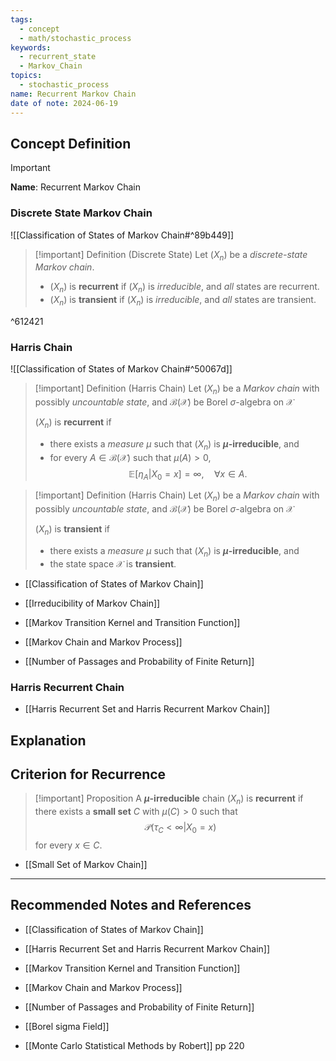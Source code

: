 ```yaml
---
tags:
  - concept
  - math/stochastic_process
keywords:
  - recurrent_state
  - Markov_Chain
topics:
  - stochastic_process
name: Recurrent Markov Chain
date of note: 2024-06-19
---
```


## Concept Definition

>[!important]
>**Name**: Recurrent Markov Chain

### Discrete State Markov Chain

![[Classification of States of Markov Chain#^89b449]]


>[!important] Definition (Discrete State)
>Let $(X_{n})$ be a *discrete-state Markov chain*. 
>
>-  $(X_{n})$ is **recurrent** if $(X_{n})$ is *irreducible*, and *all* states are recurrent.
>- $(X_{n})$ is **transient** if $(X_{n})$ is *irreducible*,  and *all* states are transient.

^612421

### Harris Chain

![[Classification of States of Markov Chain#^50067d]]

>[!important] Definition (Harris Chain)
>Let $(X_{n})$ be a *Markov chain* with possibly *uncountable state*, and $\mathcal{B}(\mathcal{X})$ be Borel $\sigma$-algebra on $\mathcal{X}$
>
> $(X_{n})$ is **recurrent** if
> - there exists a *measure* $\mu$ such that $(X_{n})$ is **$\mu$-irreducible**, and
> - for every $A\in \mathcal{B}(\mathcal{X})$ such that $\mu(A) >0$, $$\mathbb{E}\left[  \eta_{A} | X_{0} = x \right] = \infty, \quad \forall x\in A.$$

>[!important] Definition (Harris Chain)
>Let $(X_{n})$ be a *Markov chain* with possibly *uncountable state*, and $\mathcal{B}(\mathcal{X})$ be Borel $\sigma$-algebra on $\mathcal{X}$
>
> $(X_{n})$ is **transient** if
> - there exists a *measure* $\mu$ such that $(X_{n})$ is **$\mu$-irreducible**, and
> - the state space $\mathcal{X}$ is **transient**.


- [[Classification of States of Markov Chain]]
- [[Irreducibility of Markov Chain]]

- [[Markov Transition Kernel and Transition Function]]
- [[Markov Chain and Markov Process]]
- [[Number of Passages and Probability of Finite Return]]

### Harris Recurrent Chain

- [[Harris Recurrent Set and Harris Recurrent Markov Chain]]




## Explanation




## Criterion for Recurrence


>[!important] Proposition
>A **$\mu$-irreducible** chain $(X_{n})$ is **recurrent** if there exists a **small set** $C$ with $\mu(C) >0$ such that $$\mathcal{P}(\tau_{C} < \infty | X_{0} = x)$$ for every $x\in C$.

- [[Small Set of Markov Chain]]




-----------
##  Recommended Notes and References


- [[Classification of States of Markov Chain]]
- [[Harris Recurrent Set and Harris Recurrent Markov Chain]]

- [[Markov Transition Kernel and Transition Function]]
- [[Markov Chain and Markov Process]]
- [[Number of Passages and Probability of Finite Return]]

- [[Borel sigma Field]]

- [[Monte Carlo Statistical Methods by Robert]] pp 220